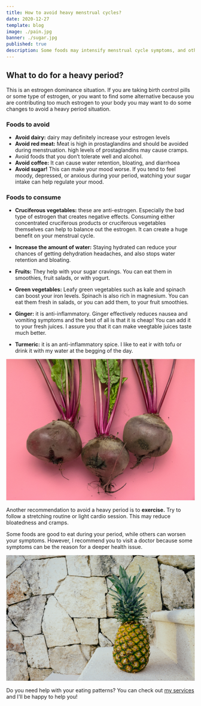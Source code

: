 ```yaml
---
title: How to avoid heavy menstrual cycles?
date: 2020-12-27
template: blog
image: ./pain.jpg
banner: ./sugar.jpg
published: true
description: Some foods may intensify menstrual cycle symptoms, and other foods may reduce them.
---
```


## What to do for a heavy period?

This is an estrogen dominance situation. If you are taking birth control pills or some type of estrogen, or you want to find some alternative because you are contributing too much estrogen to your body you may want to do some changes to avoid a heavy period situation.

### Foods to avoid

- **Avoid dairy:** dairy may definitely increase your estrogen levels
- **Avoid red meat:** Meat is high in prostaglandins and should be avoided during menstruation. high levels of prostaglandins may cause cramps.
- Avoid foods that you don’t tolerate well and alcohol.
- **Avoid coffee:** It can cause water retention, bloating, and diarrhoea
- **Avoid sugar!** This can make your mood worse. If you tend to feel moody, depressed, or anxious during your period, watching your sugar intake can help regulate your mood.

### Foods to consume

- **Cruciferous vegetables:** these are anti-estrogen. Especially the bad type of estrogen that creates negative effects. Consuming either concentrated cruciferous products or cruciferous vegetables themselves can help to balance out the estrogen. It can create a huge benefit on your menstrual cycle.

- **Increase the amount of water:** Staying hydrated can reduce your chances of getting dehydration headaches, and also stops water retention and bloating.

- **Fruits:** They help with your sugar cravings. You can eat them in smoothies, fruit salads, or with yogurt.

- **Green vegetables:** Leafy green vegetables such as kale and spinach can boost your iron levels. Spinach is also rich in magnesium. You can eat them fresh in salads, or you can add them, to your fruit smoothies.

- **Ginger:** it is anti-inflammatory. Ginger effectively reduces nausea and vomiting symptoms and the best of all is that it is cheap! You can add it to your fresh juices. I assure you that it can make veegtable juices taste much better.

- **Turmeric:** it is an anti-inflammatory spice. I like to eat ir with tofu or drink it with my water at the begging of the day.

![home](./bietenroot.jpg)

Another recommendation to avoid a heavy period is to **exercise.** Try to follow a stretching routine or light cardio session. This may reduce bloatedness and cramps.

Some foods are good to eat during your period, while others can worsen your symptoms. However, I recommend you to visit a doctor because some symptoms can be the reason for a deeper health issue.

![home](./pineapple.jpg)

Do you need help with your eating patterns? You can check out <a href="https://rociojalifi.com/services/nutrition/" target="_blank" rel="noopener noreferrer">my services </a> and I'll be happy to help you!
